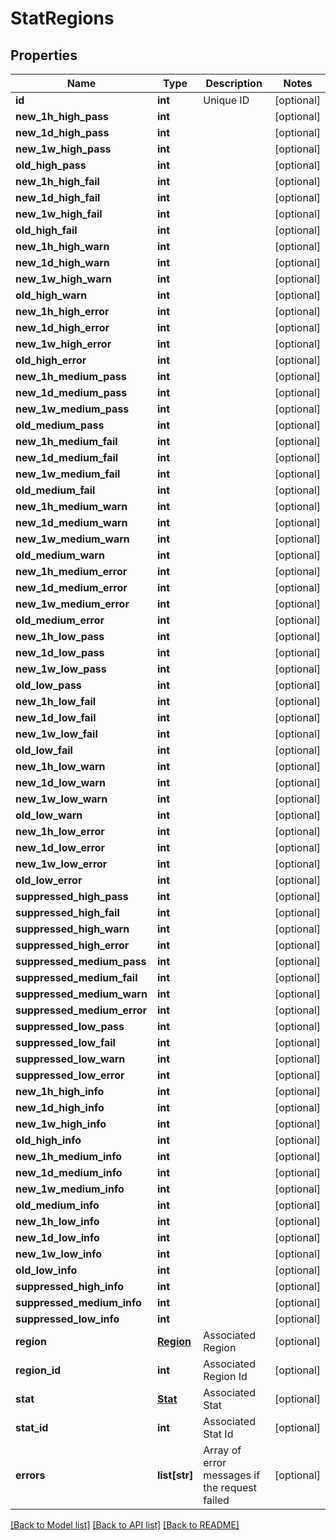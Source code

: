 # StatRegions

## Properties
Name | Type | Description | Notes
------------ | ------------- | ------------- | -------------
**id** | **int** | Unique ID | [optional] 
**new_1h_high_pass** | **int** |  | [optional] 
**new_1d_high_pass** | **int** |  | [optional] 
**new_1w_high_pass** | **int** |  | [optional] 
**old_high_pass** | **int** |  | [optional] 
**new_1h_high_fail** | **int** |  | [optional] 
**new_1d_high_fail** | **int** |  | [optional] 
**new_1w_high_fail** | **int** |  | [optional] 
**old_high_fail** | **int** |  | [optional] 
**new_1h_high_warn** | **int** |  | [optional] 
**new_1d_high_warn** | **int** |  | [optional] 
**new_1w_high_warn** | **int** |  | [optional] 
**old_high_warn** | **int** |  | [optional] 
**new_1h_high_error** | **int** |  | [optional] 
**new_1d_high_error** | **int** |  | [optional] 
**new_1w_high_error** | **int** |  | [optional] 
**old_high_error** | **int** |  | [optional] 
**new_1h_medium_pass** | **int** |  | [optional] 
**new_1d_medium_pass** | **int** |  | [optional] 
**new_1w_medium_pass** | **int** |  | [optional] 
**old_medium_pass** | **int** |  | [optional] 
**new_1h_medium_fail** | **int** |  | [optional] 
**new_1d_medium_fail** | **int** |  | [optional] 
**new_1w_medium_fail** | **int** |  | [optional] 
**old_medium_fail** | **int** |  | [optional] 
**new_1h_medium_warn** | **int** |  | [optional] 
**new_1d_medium_warn** | **int** |  | [optional] 
**new_1w_medium_warn** | **int** |  | [optional] 
**old_medium_warn** | **int** |  | [optional] 
**new_1h_medium_error** | **int** |  | [optional] 
**new_1d_medium_error** | **int** |  | [optional] 
**new_1w_medium_error** | **int** |  | [optional] 
**old_medium_error** | **int** |  | [optional] 
**new_1h_low_pass** | **int** |  | [optional] 
**new_1d_low_pass** | **int** |  | [optional] 
**new_1w_low_pass** | **int** |  | [optional] 
**old_low_pass** | **int** |  | [optional] 
**new_1h_low_fail** | **int** |  | [optional] 
**new_1d_low_fail** | **int** |  | [optional] 
**new_1w_low_fail** | **int** |  | [optional] 
**old_low_fail** | **int** |  | [optional] 
**new_1h_low_warn** | **int** |  | [optional] 
**new_1d_low_warn** | **int** |  | [optional] 
**new_1w_low_warn** | **int** |  | [optional] 
**old_low_warn** | **int** |  | [optional] 
**new_1h_low_error** | **int** |  | [optional] 
**new_1d_low_error** | **int** |  | [optional] 
**new_1w_low_error** | **int** |  | [optional] 
**old_low_error** | **int** |  | [optional] 
**suppressed_high_pass** | **int** |  | [optional] 
**suppressed_high_fail** | **int** |  | [optional] 
**suppressed_high_warn** | **int** |  | [optional] 
**suppressed_high_error** | **int** |  | [optional] 
**suppressed_medium_pass** | **int** |  | [optional] 
**suppressed_medium_fail** | **int** |  | [optional] 
**suppressed_medium_warn** | **int** |  | [optional] 
**suppressed_medium_error** | **int** |  | [optional] 
**suppressed_low_pass** | **int** |  | [optional] 
**suppressed_low_fail** | **int** |  | [optional] 
**suppressed_low_warn** | **int** |  | [optional] 
**suppressed_low_error** | **int** |  | [optional] 
**new_1h_high_info** | **int** |  | [optional] 
**new_1d_high_info** | **int** |  | [optional] 
**new_1w_high_info** | **int** |  | [optional] 
**old_high_info** | **int** |  | [optional] 
**new_1h_medium_info** | **int** |  | [optional] 
**new_1d_medium_info** | **int** |  | [optional] 
**new_1w_medium_info** | **int** |  | [optional] 
**old_medium_info** | **int** |  | [optional] 
**new_1h_low_info** | **int** |  | [optional] 
**new_1d_low_info** | **int** |  | [optional] 
**new_1w_low_info** | **int** |  | [optional] 
**old_low_info** | **int** |  | [optional] 
**suppressed_high_info** | **int** |  | [optional] 
**suppressed_medium_info** | **int** |  | [optional] 
**suppressed_low_info** | **int** |  | [optional] 
**region** | [**Region**](Region.md) | Associated Region | [optional] 
**region_id** | **int** | Associated Region Id | [optional] 
**stat** | [**Stat**](Stat.md) | Associated Stat | [optional] 
**stat_id** | **int** | Associated Stat Id | [optional] 
**errors** | **list[str]** | Array of error messages if the request failed | [optional] 

[[Back to Model list]](../README.md#documentation-for-models) [[Back to API list]](../README.md#documentation-for-api-endpoints) [[Back to README]](../README.md)


